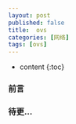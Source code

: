 ```yaml
---
layout: post
published: false
title:  ovs
categories: [网络]
tags: [ovs]
---
```

* content
{:toc}

### 前言

###  待更...
